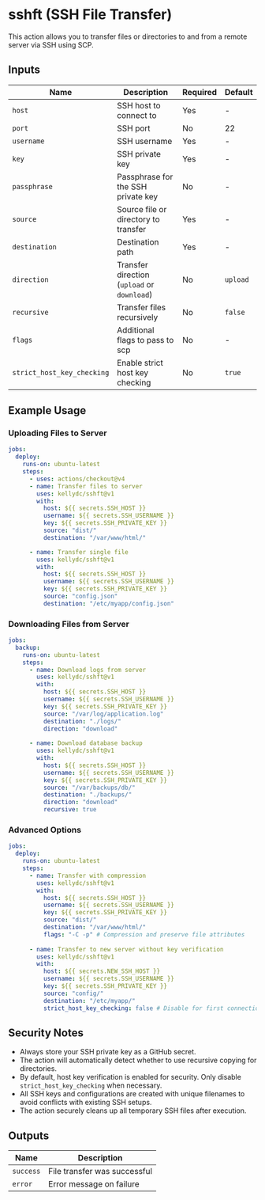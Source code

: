 # sshft (SSH File Transfer)

This action allows you to transfer files or directories to and from a remote server via SSH using SCP.

## Inputs

| Name                     | Description                                 | Required | Default  |
|--------------------------|---------------------------------------------|----------|----------|
| `host`                   | SSH host to connect to                      | Yes      | -        |
| `port`                   | SSH port                                    | No       | 22       |
| `username`               | SSH username                                | Yes      | -        |
| `key`                    | SSH private key                             | Yes      | -        |
| `passphrase`             | Passphrase for the SSH private key          | No       | -        |
| `source`                 | Source file or directory to transfer        | Yes      | -        |
| `destination`            | Destination path                            | Yes      | -        |
| `direction`              | Transfer direction (`upload` or `download`) | No       | `upload` |
| `recursive`              | Transfer files recursively                  | No       | `false`  |
| `flags`                  | Additional flags to pass to scp             | No       | -        |
| `strict_host_key_checking` | Enable strict host key checking           | No       | `true`   |

## Example Usage

### Uploading Files to Server

```yaml
jobs:
  deploy:
    runs-on: ubuntu-latest
    steps:
      - uses: actions/checkout@v4
      - name: Transfer files to server
        uses: kellydc/sshft@v1
        with:
          host: ${{ secrets.SSH_HOST }}
          username: ${{ secrets.SSH_USERNAME }}
          key: ${{ secrets.SSH_PRIVATE_KEY }}
          source: "dist/"
          destination: "/var/www/html/"

      - name: Transfer single file
        uses: kellydc/sshft@v1
        with:
          host: ${{ secrets.SSH_HOST }}
          username: ${{ secrets.SSH_USERNAME }}
          key: ${{ secrets.SSH_PRIVATE_KEY }}
          source: "config.json"
          destination: "/etc/myapp/config.json"
```

### Downloading Files from Server

```yaml
jobs:
  backup:
    runs-on: ubuntu-latest
    steps:
      - name: Download logs from server
        uses: kellydc/sshft@v1
        with:
          host: ${{ secrets.SSH_HOST }}
          username: ${{ secrets.SSH_USERNAME }}
          key: ${{ secrets.SSH_PRIVATE_KEY }}
          source: "/var/log/application.log"
          destination: "./logs/"
          direction: "download"
          
      - name: Download database backup
        uses: kellydc/sshft@v1
        with:
          host: ${{ secrets.SSH_HOST }}
          username: ${{ secrets.SSH_USERNAME }}
          key: ${{ secrets.SSH_PRIVATE_KEY }}
          source: "/var/backups/db/"
          destination: "./backups/"
          direction: "download"
          recursive: true
```

### Advanced Options

```yaml
jobs:
  deploy:
    runs-on: ubuntu-latest
    steps:
      - name: Transfer with compression
        uses: kellydc/sshft@v1
        with:
          host: ${{ secrets.SSH_HOST }}
          username: ${{ secrets.SSH_USERNAME }}
          key: ${{ secrets.SSH_PRIVATE_KEY }}
          source: "dist/"
          destination: "/var/www/html/"
          flags: "-C -p" # Compression and preserve file attributes
          
      - name: Transfer to new server without key verification
        uses: kellydc/sshft@v1
        with:
          host: ${{ secrets.NEW_SSH_HOST }}
          username: ${{ secrets.SSH_USERNAME }}
          key: ${{ secrets.SSH_PRIVATE_KEY }}
          source: "config/"
          destination: "/etc/myapp/"
          strict_host_key_checking: false # Disable for first connection
```

## Security Notes

- Always store your SSH private key as a GitHub secret.
- The action will automatically detect whether to use recursive copying for directories.
- By default, host key verification is enabled for security. Only disable `strict_host_key_checking` when necessary.
- All SSH keys and configurations are created with unique filenames to avoid conflicts with existing SSH setups.
- The action securely cleans up all temporary SSH files after execution.

## Outputs

| Name      | Description                  |
|-----------|------------------------------|
| `success` | File transfer was successful |
| `error`   | Error message on failure     |
